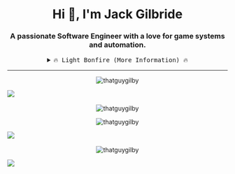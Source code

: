 
<h1 align="center">Hi 👋, I'm Jack Gilbride</h1> <h3 align="center">A passionate Software Engineer with a love for game systems and automation.</h3> <details align="center"> <summary><a><samp> 🔥 Light Bonfire (More Information) 🔥</samp></a></summary> <samp> <a><h2 style="color: #fc6203">🔥 B O N F I R E &nbsp; L I T ! 🔥</h2></a>

I’m a **Games Software Engineering graduate** from Bournemouth University, awarded an Academic Excellence Scholarship for outstanding performance. With over a decade of experience, I specialize in **C++**, **C#**, and **Unity**, coupled with strong knowledge in **automation testing** and CI/CD pipelines.

**Key Highlights:**

-   Published my first commercial game, **Cybrus**, an action roguelike on Steam, using Unity and C#.
-   Worked on **Kingdom Jump**, an upcoming mobile game with Poly Fruit Studios, designing core systems.
-   Built a proprietary **game engine** during university featuring ECS architecture, 3D collision systems, and PBR rendering.
-   Automated regression testing and maintained CI/CD pipelines as a **Java SDET Consultant** at Sparta Global.

I thrive on solving complex problems creatively and collaborating with industry innovators.

<p align="center"> <a href="https://www.linkedin.com/in/jack-m-gilbride/" style="color: #fc6203">LinkedIn</a></p><img src="https://raw.githubusercontent.com/TanZng/TanZng/master/assets/bonefire.gif" width="200"/>

</details>

----------

<p align="center"> <img src="https://komarev.com/ghpvc/?username=thatguygilby" alt="thatguygilby" /> </p> <img src="https://user-images.githubusercontent.com/73097560/115834477-dbab4500-a447-11eb-908a-139a6edaec5c.gif"> <p align="center"> <img src="https://github-readme-stats.vercel.app/api/top-langs/?username=thatguygilby&exclude_repo=3DGraphics,PBR,GameEngineProgramming,FinalGEP&hide=ShaderLab,HLSL&theme=tokyonight" alt="thatguygilby" /> </p> <p align="center"> <img src="https://github-readme-stats.vercel.app/api?username=thatguygilby&show_icons=true&count_private=true&theme=tokyonight" alt="thatguygilby" /> </p> <img src="https://user-images.githubusercontent.com/73097560/115834477-dbab4500-a447-11eb-908a-139a6edaec5c.gif"> <p align="center"> <img src="https://github-profile-trophy.vercel.app/?username=thatguygilby&theme=onedark" alt="thatguygilby" /> </p> <img src="https://user-images.githubusercontent.com/73097560/115834477-dbab4500-a447-11eb-908a-139a6edaec5c.gif"> <p align="center">
